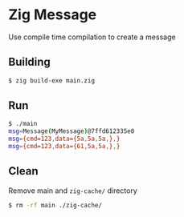 # Zig Message

Use compile time compilation to create a message

## Building
```bash
$ zig build-exe main.zig
```

## Run
```bash
$ ./main
msg=Message(MyMessage)@7ffd612335e0
msg={cmd=123,data={5a,5a,5a,},}
msg={cmd=123,data={61,5a,5a,},}
```

## Clean
Remove main and `zig-cache/` directory
```bash
$ rm -rf main ./zig-cache/
```
